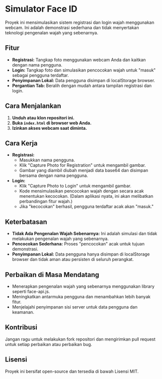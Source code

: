 # Simulator Face ID

Proyek ini mensimulasikan sistem registrasi dan login wajah menggunakan webcam. Ini adalah demonstrasi sederhana dan tidak menyertakan teknologi pengenalan wajah yang sebenarnya.

## Fitur

- **Registrasi:** Tangkap foto menggunakan webcam Anda dan kaitkan dengan nama pengguna.
- **Login:** Tangkap foto dan simulasikan pencocokan wajah untuk "masuk" sebagai pengguna terdaftar.
- **Penyimpanan Lokal:** Data pengguna disimpan di localStorage browser.
- **Pergantian Tab:** Beralih dengan mudah antara tampilan registrasi dan login.

## Cara Menjalankan

1. **Unduh atau klon repositori ini.**
2. **Buka `index.html` di browser web Anda.**
3. **Izinkan akses webcam saat diminta.**

## Cara Kerja

- **Registrasi:**
    - Masukkan nama pengguna.
    - Klik "Capture Photo for Registration" untuk mengambil gambar.
    - Gambar yang diambil diubah menjadi data base64 dan disimpan bersama dengan nama pengguna.
- **Login:**
    - Klik "Capture Photo to Login" untuk mengambil gambar.
    - Kode mensimulasikan pencocokan wajah dengan secara acak menentukan kecocokan. (Dalam aplikasi nyata, ini akan melibatkan perbandingan fitur wajah.)
    - Jika "kecocokan" berhasil, pengguna terdaftar acak akan "masuk."

## Keterbatasan

- **Tidak Ada Pengenalan Wajah Sebenarnya:** Ini adalah simulasi dan tidak melakukan pengenalan wajah yang sebenarnya.
- **Pencocokan Sederhana:** Proses "pencocokan" acak untuk tujuan demonstrasi.
- **Penyimpanan Lokal:** Data pengguna hanya disimpan di localStorage browser dan tidak aman atau persisten di seluruh perangkat.

## Perbaikan di Masa Mendatang

- Menerapkan pengenalan wajah yang sebenarnya menggunakan library seperti face-api.js.
- Meningkatkan antarmuka pengguna dan menambahkan lebih banyak fitur.
- Menjelajahi penyimpanan sisi server untuk data pengguna dan keamanan.

## Kontribusi

Jangan ragu untuk melakukan fork repositori dan mengirimkan pull request untuk setiap perbaikan atau perbaikan bug.

## Lisensi

Proyek ini bersifat open-source dan tersedia di bawah Lisensi MIT.
